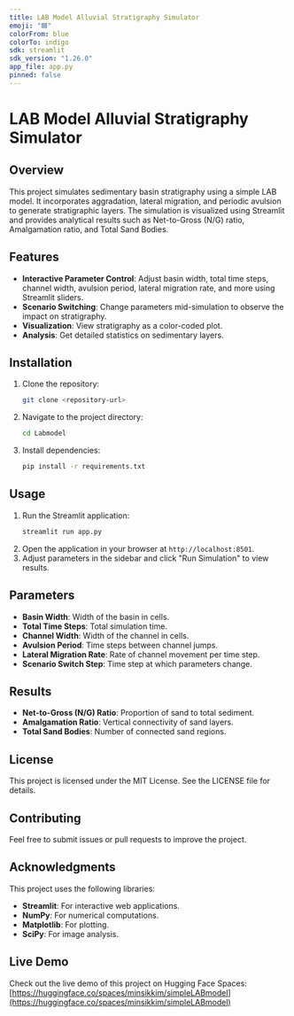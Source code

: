 ```yaml
---
title: LAB Model Alluvial Stratigraphy Simulator
emoji: "🟦"
colorFrom: blue
colorTo: indigo
sdk: streamlit
sdk_version: "1.26.0"
app_file: app.py
pinned: false
---
```


# LAB Model Alluvial Stratigraphy Simulator

## Overview
This project simulates sedimentary basin stratigraphy using a simple LAB model. It incorporates aggradation, lateral migration, and periodic avulsion to generate stratigraphic layers. The simulation is visualized using Streamlit and provides analytical results such as Net-to-Gross (N/G) ratio, Amalgamation ratio, and Total Sand Bodies.

## Features
- **Interactive Parameter Control**: Adjust basin width, total time steps, channel width, avulsion period, lateral migration rate, and more using Streamlit sliders.
- **Scenario Switching**: Change parameters mid-simulation to observe the impact on stratigraphy.
- **Visualization**: View stratigraphy as a color-coded plot.
- **Analysis**: Get detailed statistics on sedimentary layers.

## Installation
1. Clone the repository:
   ```bash
   git clone <repository-url>
   ```
2. Navigate to the project directory:
   ```bash
   cd Labmodel
   ```
3. Install dependencies:
   ```bash
   pip install -r requirements.txt
   ```

## Usage
1. Run the Streamlit application:
   ```bash
   streamlit run app.py
   ```
2. Open the application in your browser at `http://localhost:8501`.
3. Adjust parameters in the sidebar and click "Run Simulation" to view results.

## Parameters
- **Basin Width**: Width of the basin in cells.
- **Total Time Steps**: Total simulation time.
- **Channel Width**: Width of the channel in cells.
- **Avulsion Period**: Time steps between channel jumps.
- **Lateral Migration Rate**: Rate of channel movement per time step.
- **Scenario Switch Step**: Time step at which parameters change.

## Results
- **Net-to-Gross (N/G) Ratio**: Proportion of sand to total sediment.
- **Amalgamation Ratio**: Vertical connectivity of sand layers.
- **Total Sand Bodies**: Number of connected sand regions.

## License
This project is licensed under the MIT License. See the LICENSE file for details.

## Contributing
Feel free to submit issues or pull requests to improve the project.

## Acknowledgments
This project uses the following libraries:
- **Streamlit**: For interactive web applications.
- **NumPy**: For numerical computations.
- **Matplotlib**: For plotting.
- **SciPy**: For image analysis.

## Live Demo

Check out the live demo of this project on Hugging Face Spaces:
[https://huggingface.co/spaces/minsikkim/simpleLABmodel](https://huggingface.co/spaces/minsikkim/simpleLABmodel)
